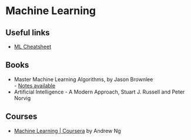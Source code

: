 # Machine Learning

## Useful links
- [ML Cheatsheet][mlchsh]

[mlchsh]:https://ml-cheatsheet.readthedocs.io/en/latest/gradient_descent.html

## Books
- Master Machine Learning Algorithms, by Jason Brownlee
<br> - [Notes available](./brownlee-notes.md)
- Artificial Intelligence - A Modern Approach, Stuart J. Russell and Peter Norvig

## Courses
- [Machine Learning | Coursera](https://www.coursera.org/learn/machine-learning) by Andrew Ng
